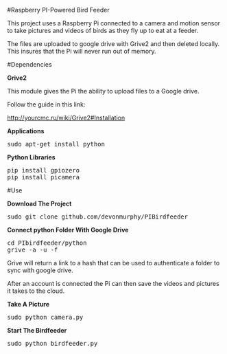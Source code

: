 #Raspberry PI-Powered Bird Feeder

This project uses a Raspberry Pi connected to a camera and motion sensor to take pictures and videos of birds as they fly up to eat at a feeder.

The files are uploaded to google drive with Grive2 and then deleted locally. This insures that the Pi will never run out of memory.

#Dependencies

**Grive2**

This module gives the Pi the ability to upload files to a Google drive.

Follow the guide in this link:

http://yourcmc.ru/wiki/Grive2#Installation

**Applications**
<pre>
sudo apt-get install python
</pre>

**Python Libraries**
<pre>
pip install gpiozero
pip install picamera
</pre>

#Use

**Download The Project**
<pre>
sudo git clone github.com/devonmurphy/PIBirdfeeder
</pre>
**Connect python Folder With Google Drive**
<pre>
cd PIbirdfeeder/python
grive -a -u -f
</pre>
Grive will return a link to a hash that can be used to authenticate a folder to sync with google drive.

After an account is connected the Pi can then save the videos and pictures it takes to the cloud.

**Take A Picture**
<pre>
sudo python camera.py
</pre>
**Start The Birdfeeder**
<pre>
sudo python birdfeeder.py
</pre>


